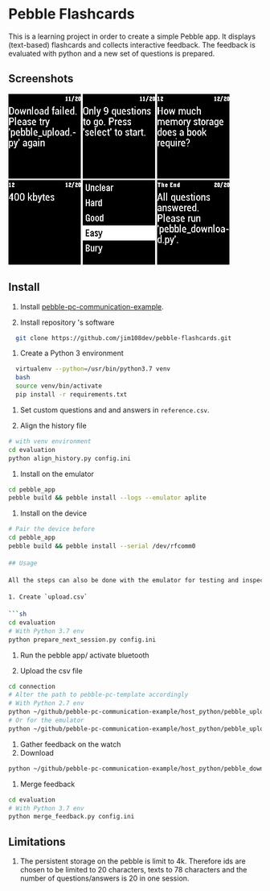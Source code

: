 # Pebble Flashcards

This is a learning project in order to create a simple Pebble app. It displays (text-based) flashcards and collects interactive feedback. The feedback is evaluated with python and a new set of questions is prepared.

## Screenshots

![download_failed](./screenshots/download_failed.png)
![continue_session](./screenshots/continue_session.png)
![question](./screenshots/question.png)
![answer](./screenshots/answer.png)
![feedback](./screenshots/feedback.png)
![last_page](./screenshots/last_page.png)

## Install

1. Install [pebble-pc-communication-example](https://github.com/jim108dev/pebble-pc-communication-example).

1. Install repository 's software

  ```sh
    git clone https://github.com/jim108dev/pebble-flashcards.git
  ```

1. Create a Python 3 environment

  ```sh
    virtualenv --python=/usr/bin/python3.7 venv
    bash
    source venv/bin/activate
    pip install -r requirements.txt
  ```

1. Set custom questions and and answers in `reference.csv`.

1. Align the history file

  ```sh
  # with venv environment
  cd evaluation
  python align_history.py config.ini
  ```
  
1. Install on the emulator

  ```sh
  cd pebble_app
  pebble build && pebble install --logs --emulator aplite
  ```

1. Install on the device

  ```sh
  # Pair the device before
  cd pebble_app
  pebble build && pebble install --serial /dev/rfcomm0

## Usage

All the steps can also be done with the emulator for testing and inspect debug messages. Just use `config_emu.ini`.

1. Create `upload.csv`

  ```sh
  cd evaluation
  # With Python 3.7 env
  python prepare_next_session.py config.ini
  ```

1. Run the pebble app/ activate bluetooth
  
1. Upload the csv file

  ```sh
  cd connection
  # Alter the path to pebble-pc-template accordingly
  # With Python 2.7 env
  python ~/github/pebble-pc-communication-example/host_python/pebble_upload.py config_watch.ini
  # Or for the emulator
  python ~/github/pebble-pc-communication-example/host_python/pebble_upload.py config_emu.ini
  ```

1. Gather feedback on the watch
1. Download

  ```sh
  python ~/github/pebble-pc-communication-example/host_python/pebble_download.py config_watch.ini
  ```

1. Merge feedback

  ```sh
  cd evaluation
  # With Python 3.7 env
  python merge_feedback.py config.ini
  ```

## Limitations

1. The persistent storage on the pebble is limit to 4k. Therefore ids are chosen to be limited to 20 characters, texts to 78 characters and the number of questions/answers is 20 in one session.
